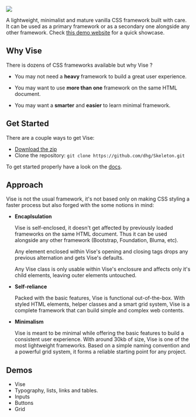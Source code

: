 <img src="http://appforgelab.com/banner15.svg"/>

A lightweight, minimalist and mature vanilla CSS framework built with care. It can be used as a primary framework or as a secondary one alongside any other framework. Check [this demo website]() for a quick showcase.

## Why Vise

There is dozens of CSS frameworks available but why Vise ?

- You may not need a **heavy** framework to build a great user experience. 

- You may want to use **more than one** framework on the same HTML document.

- You may want a **smarter** and **easier** to learn minimal framework.

## Get Started

There are a couple ways to get Vise:

- [Download the zip](https://github.com/dhg/Skeleton/releases/download/2.0.4/Skeleton-2.0.4.zip)
- Clone the repository: `git clone https://github.com/dhg/Skeleton.git` 

To get started properly have a look on the [docs]().

## Approach

Vise is not the usual framework, it's not based only on making CSS styling a faster process but also forged with the some notions in mind:

- **Encaplsulation**

  Vise is self-enclosed, it doesn't get affected by previously loaded frameworks on the same HTML document. Thus it can be used alongside any other framework (Bootstrap, Foundation, Bluma, etc).

  Any element enclosed within Vise's opening and closing tags drops any previous alternation and gets Vise's defaults.

  Any Vise class is only usable within Vise's enclosure and affects only it's child elements, leaving outer elements untouched.

- **Self-reliance**

  Packed with the basic features, Vise is functional out-of-the-box. With styled HTML elements, helper classes and a smart grid system, Vise is a complete framework that can build simple and complex web contents.

- **Minimalism**

  Vise is meant to be minimal while offering the basic features to build a consistent user experience. With around 30kb of size, Vise is one of the most lightweight frameworks. Based on a simple naming convention and a powerful grid system, it forms a reliable starting point for any project.

## Demos

- Vise
- Typography, lists, links and tables.
- Inputs
- Buttons
- Grid
